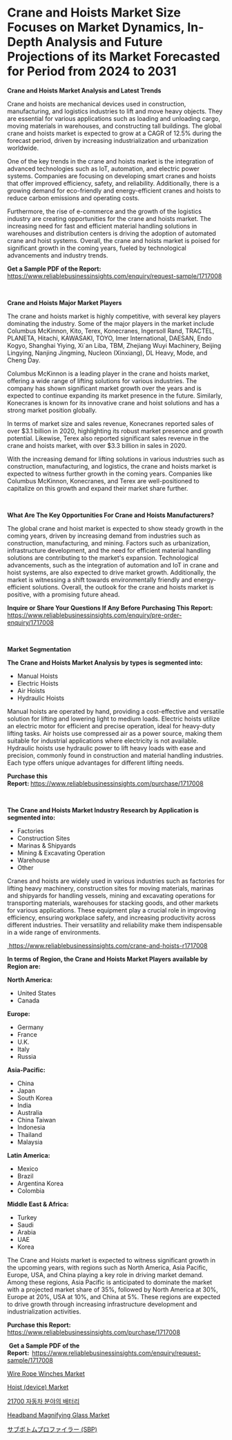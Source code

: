 <p><h1>Crane and Hoists Market Size Focuses on Market Dynamics, In-Depth Analysis and Future Projections of its Market Forecasted for Period from 2024 to 2031</h1></p><p><strong>Crane and Hoists Market Analysis and Latest Trends</strong></p>
<p><p>Crane and hoists are mechanical devices used in construction, manufacturing, and logistics industries to lift and move heavy objects. They are essential for various applications such as loading and unloading cargo, moving materials in warehouses, and constructing tall buildings. The global crane and hoists market is expected to grow at a CAGR of 12.5% during the forecast period, driven by increasing industrialization and urbanization worldwide.</p><p>One of the key trends in the crane and hoists market is the integration of advanced technologies such as IoT, automation, and electric power systems. Companies are focusing on developing smart cranes and hoists that offer improved efficiency, safety, and reliability. Additionally, there is a growing demand for eco-friendly and energy-efficient cranes and hoists to reduce carbon emissions and operating costs.</p><p>Furthermore, the rise of e-commerce and the growth of the logistics industry are creating opportunities for the crane and hoists market. The increasing need for fast and efficient material handling solutions in warehouses and distribution centers is driving the adoption of automated crane and hoist systems. Overall, the crane and hoists market is poised for significant growth in the coming years, fueled by technological advancements and industry trends.</p></p>
<p><strong>Get a Sample PDF of the Report:&nbsp;</strong> <a href="https://www.reliablebusinessinsights.com/enquiry/request-sample/1717008">https://www.reliablebusinessinsights.com/enquiry/request-sample/1717008</a></p>
<p>&nbsp;</p>
<p><strong>Crane and Hoists Major Market Players</strong></p>
<p><p>The crane and hoists market is highly competitive, with several key players dominating the industry. Some of the major players in the market include Columbus McKinnon, Kito, Terex, Konecranes, Ingersoll Rand, TRACTEL, PLANETA, Hitachi, KAWASAKI, TOYO, Imer International, DAESAN, Endo Kogyo, Shanghai Yiying, Xi`an Liba, TBM, Zhejiang Wuyi Machinery, Beijing Lingying, Nanjing Jingming, Nucleon (Xinxiang), DL Heavy, Mode, and Cheng Day.</p><p>Columbus McKinnon is a leading player in the crane and hoists market, offering a wide range of lifting solutions for various industries. The company has shown significant market growth over the years and is expected to continue expanding its market presence in the future. Similarly, Konecranes is known for its innovative crane and hoist solutions and has a strong market position globally.</p><p>In terms of market size and sales revenue, Konecranes reported sales of over $3.1 billion in 2020, highlighting its robust market presence and growth potential. Likewise, Terex also reported significant sales revenue in the crane and hoists market, with over $3.3 billion in sales in 2020.</p><p>With the increasing demand for lifting solutions in various industries such as construction, manufacturing, and logistics, the crane and hoists market is expected to witness further growth in the coming years. Companies like Columbus McKinnon, Konecranes, and Terex are well-positioned to capitalize on this growth and expand their market share further.</p></p>
<p>&nbsp;</p>
<p><strong>What Are The Key Opportunities For Crane and Hoists Manufacturers?</strong></p>
<p><p>The global crane and hoist market is expected to show steady growth in the coming years, driven by increasing demand from industries such as construction, manufacturing, and mining. Factors such as urbanization, infrastructure development, and the need for efficient material handling solutions are contributing to the market's expansion. Technological advancements, such as the integration of automation and IoT in crane and hoist systems, are also expected to drive market growth. Additionally, the market is witnessing a shift towards environmentally friendly and energy-efficient solutions. Overall, the outlook for the crane and hoists market is positive, with a promising future ahead.</p></p>
<p><strong>Inquire or Share Your Questions If Any Before Purchasing This Report:</strong> <a href="https://www.reliablebusinessinsights.com/enquiry/pre-order-enquiry/1717008">https://www.reliablebusinessinsights.com/enquiry/pre-order-enquiry/1717008</a></p>
<p>&nbsp;</p>
<p><strong>Market Segmentation</strong></p>
<p><strong>The Crane and Hoists Market Analysis by types is segmented into:</strong></p>
<p><ul><li>Manual Hoists</li><li>Electric Hoists</li><li>Air Hoists</li><li>Hydraulic Hoists</li></ul></p>
<p><p>Manual hoists are operated by hand, providing a cost-effective and versatile solution for lifting and lowering light to medium loads. Electric hoists utilize an electric motor for efficient and precise operation, ideal for heavy-duty lifting tasks. Air hoists use compressed air as a power source, making them suitable for industrial applications where electricity is not available. Hydraulic hoists use hydraulic power to lift heavy loads with ease and precision, commonly found in construction and material handling industries. Each type offers unique advantages for different lifting needs.</p></p>
<p><strong>Purchase this Report:&nbsp;</strong><a href="https://www.reliablebusinessinsights.com/purchase/1717008">https://www.reliablebusinessinsights.com/purchase/1717008</a></p>
<p>&nbsp;</p>
<p><strong>The Crane and Hoists Market Industry Research by Application is segmented into:</strong></p>
<p><ul><li>Factories</li><li>Construction Sites</li><li>Marinas & Shipyards</li><li>Mining & Excavating Operation</li><li>Warehouse</li><li>Other</li></ul></p>
<p><p>Cranes and hoists are widely used in various industries such as factories for lifting heavy machinery, construction sites for moving materials, marinas and shipyards for handling vessels, mining and excavating operations for transporting materials, warehouses for stacking goods, and other markets for various applications. These equipment play a crucial role in improving efficiency, ensuring workplace safety, and increasing productivity across different industries. Their versatility and reliability make them indispensable in a wide range of environments.</p></p>
<p><a href="https://www.reliablebusinessinsights.com/crane-and-hoists-r1717008">&nbsp;https://www.reliablebusinessinsights.com/crane-and-hoists-r1717008</a></p>
<p><strong>In terms of Region, the Crane and Hoists Market Players available by Region are:</strong></p>
<p>
    <p> <strong> North America: </strong>
        <ul>
            <li>United States</li>
            <li>Canada</li>
        </ul>
        </p> 
    <p> <strong> Europe: </strong>
        <ul>
            <li>Germany</li>
            <li>France</li>
            <li>U.K.</li>
            <li>Italy</li>
            <li>Russia</li>
        </ul>
        </p> 
    <p> <strong> Asia-Pacific: </strong>
        <ul>
            <li>China</li>
            <li>Japan</li>
            <li>South Korea</li>
            <li>India</li>
            <li>Australia</li>
            <li>China Taiwan</li>
            <li>Indonesia</li>
            <li>Thailand</li>
            <li>Malaysia</li>
        </ul>
        </p> 
    <p> <strong> Latin America: </strong>
        <ul>
            <li>Mexico</li>
            <li>Brazil</li>
            <li>Argentina Korea</li>
            <li>Colombia</li>
        </ul>
        </p> 
    <p> <strong> Middle East & Africa: </strong>
        <ul>
            <li>Turkey</li>
            <li>Saudi</li>
            <li>Arabia</li>
            <li>UAE</li>
            <li>Korea</li>
        </ul>
    </p>
    </p>
<p><p>The Crane and Hoists market is expected to witness significant growth in the upcoming years, with regions such as North America, Asia Pacific, Europe, USA, and China playing a key role in driving market demand. Among these regions, Asia Pacific is anticipated to dominate the market with a projected market share of 35%, followed by North America at 30%, Europe at 20%, USA at 10%, and China at 5%. These regions are expected to drive growth through increasing infrastructure development and industrialization activities.</p></p>
<p><strong>Purchase this Report: </strong><a href="https://www.reliablebusinessinsights.com/purchase/1717008">https://www.reliablebusinessinsights.com/purchase/1717008</a></p>
<p>&nbsp;<strong>Get a Sample PDF of the Report:&nbsp;&nbsp;</strong><a href="https://www.reliablebusinessinsights.com/enquiry/request-sample/1717008">https://www.reliablebusinessinsights.com/enquiry/request-sample/1717008</a></p>
<p><strong></strong></p>
<p><p><a href="https://github.com/IzaiahBartell/Market-Research-Report-List-1/blob/main/wire-rope-winches-market.md">Wire Rope Winches Market</a></p><p><a href="https://github.com/Valeridd446677/Market-Research-Report-List-1/blob/main/hoist-device-market.md">Hoist (device) Market</a></p><p><a href="https://github.com/novabrown3/Market-Research-Report-List-1/blob/main/3341810101683.md">21700 자동차 분야의 배터리</a></p><p><a href="https://www.linkedin.com/pulse/headband-magnifying-glass-market-size-cagr-trends-2024-2030-ej4pf?trackingId=mmyLdU%2F%2B0w4P9eWbYMRKmQ%3D%3D">Headband Magnifying Glass Market</a></p><p><a href="https://github.com/zoetazuur/Market-Research-Report-List-1/blob/main/3759122107468.md">サブボトムプロファイラー (SBP)</a></p></p>